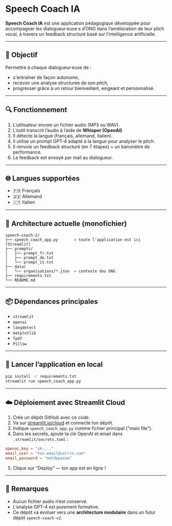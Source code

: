 # Speech Coach IA

**Speech Coach IA** est une application pédagogique développée pour accompagner les dialogueur·euse·s d’ONG dans l’amélioration de leur pitch vocal, à travers un feedback structuré basé sur l’intelligence artificielle.

---

## 🎯 Objectif
Permettre à chaque dialogueur·euse de :
- s'entraîner de façon autonome,
- recevoir une analyse structurée de son pitch,
- progresser grâce à un retour bienveillant, exigeant et personnalisé.

---

## 🔍 Fonctionnement
1. L’utilisateur envoie un fichier audio (MP3 ou WAV).
2. L’outil transcrit l’audio à l’aide de **Whisper (OpenAI)**.
3. Il détecte la langue (français, allemand, italien).
4. Il utilise un prompt GPT-4 adapté à la langue pour analyser le pitch.
5. Il renvoie un feedback structuré (en 7 étapes) + un baromètre de performance.
6. Le feedback est envoyé par mail au dialogueur.

---

## 🌐 Langues supportées
- 🇫🇷 Français
- 🇩🇪 Allemand
- 🇮🇹 Italien

---

## 📁 Architecture actuelle (monofichier)
```
speech-coach-2/
├── speech_coach_app.py       ← toute l'application est ici (Streamlit)
├── prompts/
│   ├── prompt_fr.txt
│   ├── prompt_de.txt
│   └── prompt_it.txt
├── data/
│   └── organisations/*.json  ← contexte des ONG
├── requirements.txt
└── README.md
```

---

## 📦 Dépendances principales
- `streamlit`
- `openai`
- `langdetect`
- `matplotlib`
- `fpdf`
- `Pillow`

---

## 🚀 Lancer l’application en local
```bash
pip install -r requirements.txt
streamlit run speech_coach_app.py
```

---

## ☁️ Déploiement avec Streamlit Cloud

1. Crée un dépôt GitHub avec ce code.
2. Va sur [streamlit.io/cloud](https://streamlit.io/cloud) et connecte ton dépôt.
3. Indique `speech_coach_app.py` comme fichier principal ("main file").
4. Dans les secrets, ajoute ta clé OpenAI et email dans `.streamlit/secrets.toml` :
```toml
openai_key = "sk-..."
email_user = "ton.email@corris.com"
email_password = "motdepasse"
```
5. Clique sur "Deploy" — ton app est en ligne !

---

## 📌 Remarques
- Aucun fichier audio n’est conservé.
- L’analyse GPT-4 est purement formative.
- Ce dépôt va évoluer vers une **architecture modulaire** dans un futur dépôt `speech-coach-v2`.
